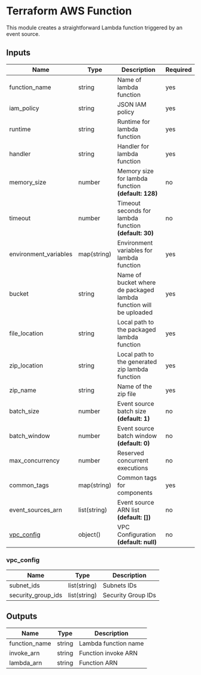 # Terraform AWS Function

This module creates a straightforward Lambda function triggered by an event source.

## Inputs

| Name                      | Type         | Description                                                       | Required |
| ------------------------- | ------------ | ----------------------------------------------------------------- | -------- |
| function_name             | string       | Name of lambda function                                           | yes      |
| iam_policy                | string       | JSON IAM policy                                                   | yes      |
| runtime                   | string       | Runtime for lambda function                                       | yes      |
| handler                   | string       | Handler for lambda function                                       | yes      |
| memory_size               | number       | Memory size for lambda function **(default: 128)**                | no       |
| timeout                   | number       | Timeout seconds for lambda function **(default: 30)**             | no       |
| environment_variables     | map(string)  | Environment variables for lambda function                         | yes      |
| bucket                    | string       | Name of bucket where de packaged lambda function will be uploaded | yes      |
| file_location             | string       | Local path to the packaged lambda function                        | yes      |
| zip_location              | string       | Local path to the generated zip lambda function                   | yes      |
| zip_name                  | string       | Name of the zip file                                              | yes      |
| batch_size                | number       | Event source batch size **(default: 1)**                          | no       |
| batch_window              | number       | Event source batch window **(default: 0)**                        | no       |
| max_concurrency           | number       | Reserved concurrent executions                                    | no       |
| common_tags               | map(string)  | Common tags for components                                        | yes      |
| event_sources_arn         | list(string) | Event source ARN list **(default: [])**                           | no       |
| [vpc_config](#vpc_config) | object()     | VPC Configuration **(default: null)**                             | no       |

### vpc_config

| Name               | Type         | Description        |
| ------------------ | ------------ | ------------------ |
| subnet_ids         | list(string) | Subnets IDs        | yes |
| security_group_ids | list(string) | Security Group IDs | yes |

## Outputs

| Name          | Type   | Description          |
| ------------- | ------ | -------------------- |
| function_name | string | Lambda function name |
| invoke_arn    | string | Function invoke ARN  |
| lambda_arn    | string | Function ARN         |